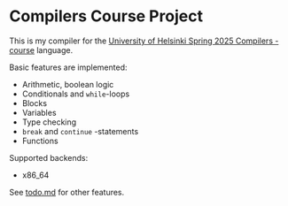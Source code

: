 # Compilers Course Project

This is my compiler for the [University of Helsinki Spring 2025 Compilers -course](https://hy-compilers.github.io/spring-2025) language.

Basic features are implemented:
- Arithmetic, boolean logic
- Conditionals and `while`-loops
- Blocks
- Variables
- Type checking
- `break` and `continue` -statements
- Functions

Supported backends:
- x86_64

See [todo.md](todo.md) for other features.
